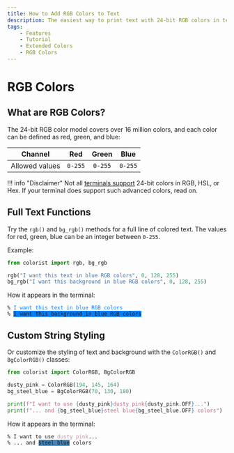 ```yaml
---
title: How to Add RGB Colors to Text
description: The easiest way to print text with 24-bit RGB colors in terminal output using Colorist for Python. Includes code examples.
tags:
    - Features
    - Tutorial
    - Extended Colors
    - RGB Colors
---
```


# RGB Colors
## What are RGB Colors?
The 24-bit RGB color model covers over 16 million colors, and each color can be defined as red, green, and blue:

| Channel        | Red     | Green   | Blue    |
| -------------- | :-----: | :-----: | :-----: |
| Allowed values | `0-255` | `0-255` | `0-255` |

!!! info "Disclaimer"
    Not all [terminals support](../materials/terminal-support.md) 24-bit colors in RGB, HSL, or Hex. If your terminal does support such advanced colors, read on.

## Full Text Functions
Try the `rgb()` and `bg_rgb()` methods for a full line of colored text. The values for red, green, blue can be an integer between `0-255`.

Example:

```python linenums="1" hl_lines="3-4"
from colorist import rgb, bg_rgb

rgb("I want this text in blue RGB colors", 0, 128, 255)
bg_rgb("I want this background in blue RGB colors", 0, 128, 255)
```

How it appears in the terminal:

<pre><code>% <span style="color: rgb(0, 128, 255)">I want this text in blue RGB colors</span>
% <span style="background-color: rgb(0, 128, 255)">I want this background in blue RGB colors</span></code></pre>

## Custom String Styling
Or customize the styling of text and background with the `ColorRGB()` and `BgColorRGB()` classes:

```python linenums="1" hl_lines="6-7"
from colorist import ColorRGB, BgColorRGB

dusty_pink = ColorRGB(194, 145, 164)
bg_steel_blue = BgColorRGB(70, 130, 180)

print(f"I want to use {dusty_pink}dusty pink{dusty_pink.OFF}...")
print(f"... and {bg_steel_blue}steel blue{bg_steel_blue.OFF} colors")
```

How it appears in the terminal:

<pre><code>% I want to use <span style="color: rgb(194, 145, 164)">dusty pink</span>...
% ... and <span style="background-color: rgb(70, 130, 180)">steel blue</span> colors</code></pre>
